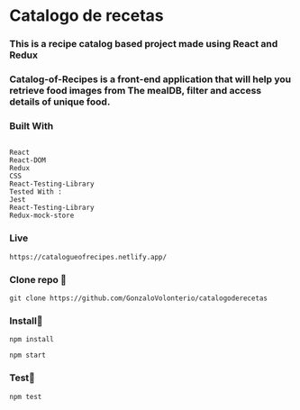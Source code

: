# Catalogo de recetas

### This is a recipe catalog based project made using React and Redux

### Catalog-of-Recipes is a front-end application that will help you retrieve food images from The mealDB, filter and access details of unique food.

### Built With

```

React
React-DOM
Redux
CSS
React-Testing-Library
Tested With :
Jest
React-Testing-Library
Redux-mock-store
```

### Live

```
https://catalogueofrecipes.netlify.app/

```


### Clone repo 🔧

```
git clone https://github.com/GonzaloVolonterio/catalogoderecetas
```

### Install🔧

```
npm install
```

```
npm start
```

### Test🔧

```
npm test

```


